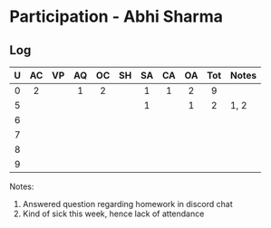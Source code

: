# Participation - Abhi Sharma

## Log ##

| U | AC | VP | AQ | OC | SH | SA | CA | OA | Tot | Notes
|:-:|:--:|:--:|:--:|:--:|:--:|:--:|:--:|:--:|:---:|:--------
| 0 |  2 |    |  1 |  2 |    |  1 |  1 |  2 |  9  | 
| 5 |    |    |    |    |    |  1 |    |  1 |  2  | 1, 2
| 6 |
| 7 | 
| 8 | 
| 9 |

Notes:
1. Answered question regarding homework in discord chat
2. Kind of sick this week, hence lack of attendance

